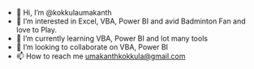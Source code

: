 - 👋 Hi, I’m @kokkulaumakanth
- 👀 I’m interested in Excel, VBA, Power BI and avid Badminton Fan and love to Play.
- 🌱 I’m currently learning VBA, Power BI and lot many tools
- 💞️ I’m looking to collaborate on VBA, Power BI
- 📫 How to reach me umakanthkokkula@gmail.com

<!---
kokkulaumakanth/kokkulaumakanth is a ✨ special ✨ repository because its `README.md` (this file) appears on your GitHub profile.
You can click the Preview link to take a look at your changes.
--->
